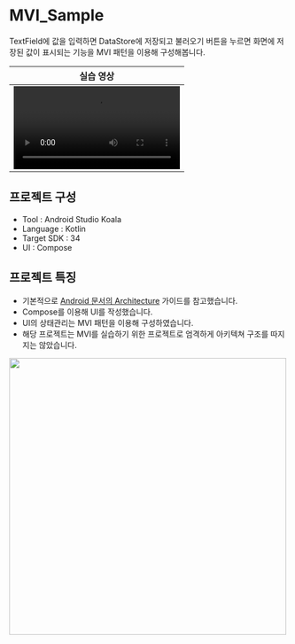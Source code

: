 # MVI_Sample
TextField에 값을 입력하면 DataStore에 저장되고 불러오기 버튼을 누르면 화면에 저장된 값이 표시되는 기능을 MVI 패턴을 이용해 구성해봅니다.

|실습 영상|
|:--:|
|<video src="https://github.com/user-attachments/assets/294199d1-5377-4c21-b202-ad909821d53e" width="300"/>|

## 프로젝트 구성
- Tool : Android Studio Koala
- Language : Kotlin
- Target SDK : 34
- UI : Compose 

## 프로젝트 특징
- 기본적으로 [Android 문서의 Architecture](https://developer.android.com/topic/architecture) 가이드를 참고했습니다.
- Compose를 이용해 UI를 작성했습니다.
- UI의 상태관리는 MVI 패턴을 이용해 구성하였습니다.
- 해당 프로젝트는 MVI를 실습하기 위한 프로젝트로 엄격하게 아키텍쳐 구조를 따지지는 않았습니다.

<img src="https://github.com/user-attachments/assets/bc481202-b41f-48eb-a7ca-13eba9639b46" width="500"/>
